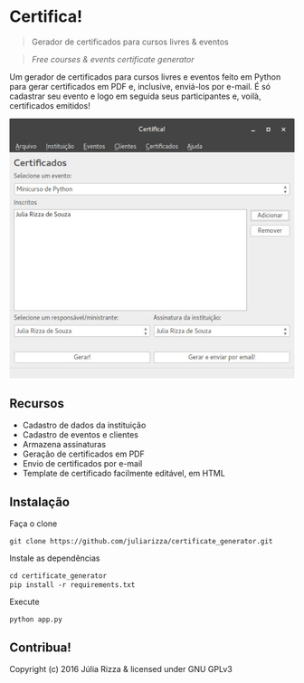 # Certifica!
> Gerador de certificados para cursos livres & eventos

> *Free courses & events certificate generator*

Um gerador de certificados para cursos livres e eventos feito em Python para gerar certificados em PDF e, inclusive, enviá-los por e-mail. É só cadastrar seu evento e logo em seguida seus participantes e, voilà, certificados emitidos!

![Certifica! print](images/certifica_print.jpg)

## Recursos
* Cadastro de dados da instituição
* Cadastro de eventos e clientes
* Armazena assinaturas
* Geração de certificados em PDF
* Envio de certificados por e-mail
* Template de certificado facilmente editável, em HTML

## Instalação
Faça o clone

```
git clone https://github.com/juliarizza/certificate_generator.git
```

Instale as dependências

```
cd certificate_generator
pip install -r requirements.txt
```

Execute

```
python app.py
```

## Contribua!
Copyright (c) 2016 Júlia Rizza & licensed under GNU GPLv3
